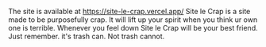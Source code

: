 The site is available at https://site-le-crap.vercel.app/
Site le Crap is a site made to be purposefully crap.
It will lift up your spirit when you think ur own one is terrible. 
Whenever you feel down Site le Crap will be your best friend.
Just remember. it's trash can. Not trash cannot.

